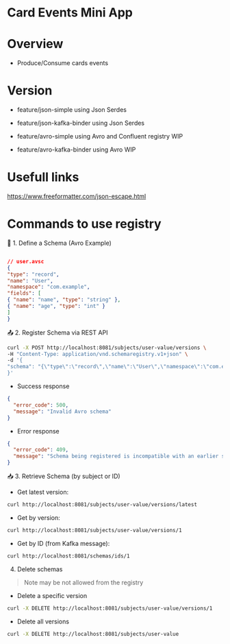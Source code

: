 # Card Events Mini App


# Overview
- Produce/Consume cards events

# Version

- feature/json-simple using Json Serdes
- feature/json-kafka-binder using Json Serdes

- feature/avro-simple using Avro and Confluent registry WIP
- feature/avro-kafka-binder using Avro WIP

# Usefull links
https://www.freeformatter.com/json-escape.html

# Commands to use registry
📝 1. Define a Schema (Avro Example)
```json

// user.avsc
{
"type": "record",
"name": "User",
"namespace": "com.example",
"fields": [
{ "name": "name", "type": "string" },
{ "name": "age", "type": "int" }
]
}
```
📤 2. Register Schema via REST API
```bash
curl -X POST http://localhost:8081/subjects/user-value/versions \
-H "Content-Type: application/vnd.schemaregistry.v1+json" \
-d '{
"schema": "{\"type\":\"record\",\"name\":\"User\",\"namespace\":\"com.example\",\"fields\":[{\"name\":\"name\",\"type\":\"string\"},{\"name\":\"age\",\"type\":\"int\"}]}"
}'
```
-  Success response
```json
{
  "error_code": 500,
  "message": "Invalid Avro schema"
}
```
-  Error response
```json
{
  "error_code": 409,
  "message": "Schema being registered is incompatible with an earlier schema"
}
```
📥 3. Retrieve Schema (by subject or ID)
- Get latest version:
```bash
curl http://localhost:8081/subjects/user-value/versions/latest
```
- Get by version:
```bash
curl http://localhost:8081/subjects/user-value/versions/1
```
- Get by ID (from Kafka message):
```bash
curl http://localhost:8081/schemas/ids/1
```

4. Delete schemas
> Note may be not allowed from the registry
- Delete a specific version 
```bash
curl -X DELETE http://localhost:8081/subjects/user-value/versions/1
```
- Delete all versions
```bash
curl -X DELETE http://localhost:8081/subjects/user-value
```